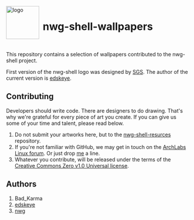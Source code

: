 <img src="https://github.com/nwg-piotr/nwg-shell-wallpapers/assets/20579136/d412727a-b892-4f84-857d-bbda6a3eb621" width="90" style="margin-right:10px" align=left alt="logo">
<H1>nwg-shell-wallpapers</H1><br>

This repository contains a selection of wallpapers contributed to the nwg-shell project.

First version of the nwg-shell logo was designed by [SGS](https://github.com/sgse). The author of the current version is [edskeye](https://github.com/edskeye).

## Contributing

Developers should write code. There are designers to do drawing. That's why we're grateful for every piece of art you 
create. If you can give us some of your time and talent, please read below.

1. Do not submit your artworks here, but to the [nwg-shell-resurces](https://github.com/nwg-piotr/nwg-shell-resources/tree/master/wallpapers) repository.
2. If you're not familiar with GitHub, we may get in touch on the [ArchLabs Linux forum](https://forum.archlabslinux.com/t/nwg-shell-for-sway). Or just drop [me](https://github.com/nwg-piotr) a line.
3. Whatever you contribute, will be released under the terms of the [Creative Commons Zero v1.0 Universal license](https://github.com/nwg-piotr/nwg-shell-wallpapers/blob/main/LICENSE).

## Authors

1. Bad_Karma
2. [edskeye](https://github.com/edskeye)
3. [nwg](https://github.com/nwg-piotr)
